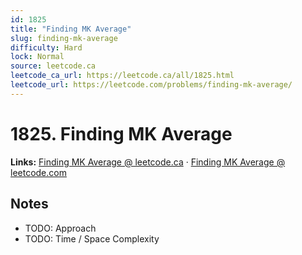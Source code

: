 ```yaml
--- 
id: 1825
title: "Finding MK Average"
slug: finding-mk-average
difficulty: Hard
lock: Normal
source: leetcode.ca
leetcode_ca_url: https://leetcode.ca/all/1825.html
leetcode_url: https://leetcode.com/problems/finding-mk-average/
---
```


# 1825. Finding MK Average

**Links:** [Finding MK Average @ leetcode.ca](https://leetcode.ca/all/1825.html) · [Finding MK Average @ leetcode.com](https://leetcode.com/problems/finding-mk-average/)

## Notes
- TODO: Approach
- TODO: Time / Space Complexity
